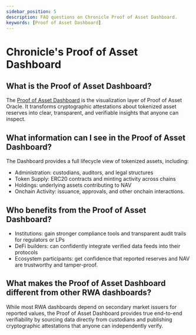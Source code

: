 ```yaml
---
sidebar_position: 5
description: FAQ questions on Chronicle Proof of Asset Dashboard.
keywords: [Proof of Asset Dashboard]
---
```



# Chronicle's Proof of Asset Dashboard

## What is the Proof of Asset Dashboard?
The [Proof of Asset Dashboard](https://chroniclelabs.org/dashboard/vaos) is the visualization layer of Proof of Asset Oracle. It transforms cryptographic attestations about tokenized asset reserves into clear, transparent, and verifiable insights that anyone can inspect.

## What information can I see in the Proof of Asset Dashboard?

The Dashboard provides a full lifecycle view of tokenized assets, including:
- Administration: custodians, auditors, and legal structures
- Token Supply: ERC20 contracts and minting activity across chains
- Holdings: underlying assets contributing to NAV
- Onchain Activity: issuance, approvals, and other onchain interactions.

## Who benefits from the Proof of Asset Dashboard?

- Institutions: gain stronger compliance tools and transparent audit trails for regulators or LPs
- DeFi builders: can confidently integrate verified data feeds into their protocols
- Ecosystem participants: get confidence that reported reserves and NAV are trustworthy and tamper-proof.

## What makes the Proof of Asset Dashboard different from other RWA dashboards?
While most RWA dashboards depend on secondary market issuers for reported values, the Proof of Asset Dashboard provides true end-to-end verifiability by sourcing data directly from custodians and publishing cryptographic attestations that anyone can independently verify.